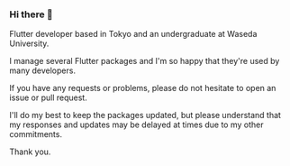 ### Hi there 👋

Flutter developer based in Tokyo and an undergraduate at Waseda University. 

I manage several Flutter packages and I'm so happy that they're used by many developers.

If you have any requests or problems, please do not hesitate to open an issue or pull request.

I'll do my best to keep the packages updated, but please understand that my responses and updates may be delayed at times due to my other commitments.

Thank you.

<!--
**santa112358/santa112358** is a ✨ _special_ ✨ repository because its `README.md` (this file) appears on your GitHub profile.

Here are some ideas to get you started:

- 🔭 I’m currently working on ...
- 🌱 I’m currently learning ...
- 👯 I’m looking to collaborate on ...
- 🤔 I’m looking for help with ...
- 💬 Ask me about ...
- 📫 How to reach me: ...
- 😄 Pronouns: ...
- ⚡ Fun fact: ...
-->
